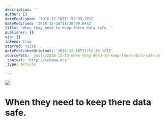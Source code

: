 ```yaml
---
description: ''
author: []
datePublished: '2016-12-18T11:52:33.123Z'
dateModified: '2016-12-18T11:28:09.044Z'
title: 'When they need to keep there data safe. '
publisher: {}
via: {}
inFeed: true
starred: false
datePublishedOriginal: '2016-12-18T11:52:33.123Z'
sourcePath: _posts/2016-12-18-when-they-need-to-keep-there-data-safe.md
_context: 'http://schema.org'
_type: Article

---
```

![](https://the-grid-user-content.s3-us-west-2.amazonaws.com/dcd6f24e-87d3-43f9-82f6-df65638f5b46.jpg)

# When they need to keep there data safe.